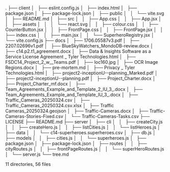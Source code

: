.
├── client
│   ├── eslint.config.js
│   ├── index.html
│   ├── package.json
│   ├── package-lock.json
│   ├── public
│   │   └── vite.svg
│   ├── README.md
│   ├── src
│   │   ├── App.css
│   │   ├── App.jsx
│   │   ├── assets
│   │   │   └── react.svg
│   │   ├── colour.css
│   │   ├── CounterButton.jsx
│   │   ├── FrontPage.css
│   │   ├── FrontPage.jsx
│   │   ├── index.css
│   │   ├── main.jsx
│   │   └── SuperheroRegistry.jsx
│   └── vite.config.js
├── docs
│   ├── 1706.05587v3.pdf
│   ├── 2207.02696v1.pdf
│   ├── BlueSkyWatchers_MondoDB-review.docx
│   ├── c14.p2.t1_agreement.docx
│   ├── Data & Insights Software as a Service License Agreement _ Tyler Technologies.html
│   ├── FSDC14_Project_2_w__Teams.pdf
│   ├── loc160.jpg
│   ├── OCR Image Regions.docx
│   ├── pre-mortem.md
│   ├── Privacy _ Tyler Technologies.html
│   ├── project2-inceptionU--planning_Marked.pdf
│   ├── project2-inceptionU--planning.pdf
│   ├── Project_Charter.docx
│   ├── Project_Charter_mf.docx
│   ├── Team_Agreements_Example_and_Template_2_IU_3_.docx
│   ├── Team_Agreements_Example_and_Template_IU_3_.docx
│   ├── Traffic_Cameras_20250324.csv
│   ├── Traffic_Cameras_20250324.csv.xlsx
│   ├── Traffic Cameras_20250324.geojson
│   ├── Traffic-Cameras.docx
│   ├── Traffic-Cameras-Stories-Fixed.csv
│   └── Traffic-Cameras-Tasks.csv
├── LICENSE
├── README.md
├── server
│   ├── cli
│   │   ├── createCity.js
│   │   ├── createHero.js
│   │   ├── listCities.js
│   │   └── listHeroes.js
│   ├── data
│   │   └── c14-superheroes.superheroes.csv
│   ├── db.js
│   ├── models
│   │   ├── cities.js
│   │   └── superheroes.js
│   ├── package.json
│   ├── package-lock.json
│   ├── routes
│   │   ├── cityRoutes.js
│   │   ├── frontPageRoutes.js
│   │   └── superHeroRoutes.js
│   └── server.js
└── tree.md

11 directories, 56 files
